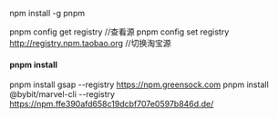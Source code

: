 npm install -g pnpm

pnpm config get registry  //查看源
pnpm config set registry http://registry.npm.taobao.org  //切换淘宝源

#### pnpm install
pnpm install gsap --registry https://npm.greensock.com
pnpm install @bybit/marvel-cli --registry  https://npm.ffe390afd658c19dcbf707e0597b846d.de/